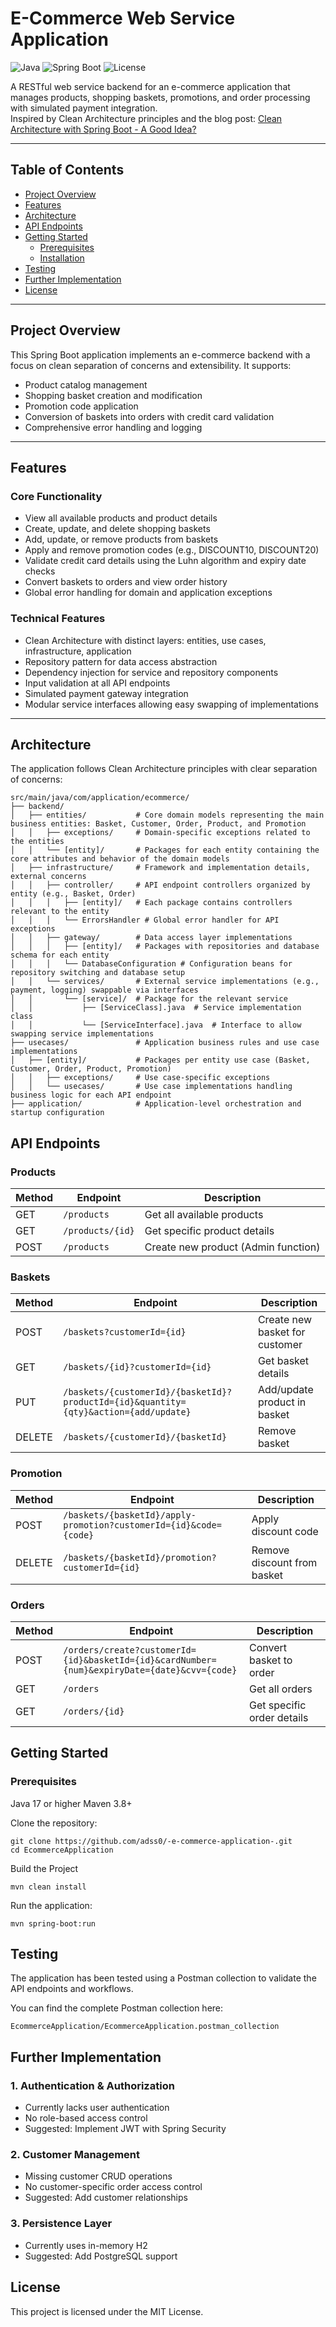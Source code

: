 # E-Commerce Web Service Application

![Java](https://img.shields.io/badge/Java-17+-orange)
![Spring Boot](https://img.shields.io/badge/Spring_Boot-3.1.0-brightgreen)
![License](https://img.shields.io/badge/License-MIT-blue)

A RESTful web service backend for an e-commerce application that manages products, shopping baskets, promotions, and order processing with simulated payment integration.  
Inspired by Clean Architecture principles and the blog post: [Clean Architecture with Spring Boot - A Good Idea?](https://medium.com/@viniciusromualdobusiness/clean-architecture-with-spring-boot-a-good-idea-d6f97e450130)

---

## Table of Contents

- [Project Overview](#project-overview)
- [Features](#features)
- [Architecture](#architecture)
- [API Endpoints](#api-endpoints)
- [Getting Started](#getting-started)
    - [Prerequisites](#prerequisites)
    - [Installation](#installation)
- [Testing](#testing)
- [Further Implementation](#further-implementation)
- [License](#license)

---

## Project Overview

This Spring Boot application implements an e-commerce backend with a focus on clean separation of concerns and extensibility. It supports:

- Product catalog management
- Shopping basket creation and modification
- Promotion code application
- Conversion of baskets into orders with credit card validation
- Comprehensive error handling and logging

---

## Features

### Core Functionality
- View all available products and product details
- Create, update, and delete shopping baskets
- Add, update, or remove products from baskets
- Apply and remove promotion codes (e.g., DISCOUNT10, DISCOUNT20)
- Validate credit card details using the Luhn algorithm and expiry date checks
- Convert baskets to orders and view order history
- Global error handling for domain and application exceptions

### Technical Features
- Clean Architecture with distinct layers: entities, use cases, infrastructure, application
- Repository pattern for data access abstraction
- Dependency injection for service and repository components
- Input validation at all API endpoints
- Simulated payment gateway integration
- Modular service interfaces allowing easy swapping of implementations

---

## Architecture

The application follows Clean Architecture principles with clear separation of concerns:
````
src/main/java/com/application/ecommerce/
├── backend/
│   ├── entities/           # Core domain models representing the main business entities: Basket, Customer, Order, Product, and Promotion
│   │   ├── exceptions/     # Domain-specific exceptions related to the entities
│   │   └── [entity]/       # Packages for each entity containing the core attributes and behavior of the domain models
│   ├── infrastructure/     # Framework and implementation details, external concerns
│   │   ├── controller/     # API endpoint controllers organized by entity (e.g., Basket, Order)
│   │   │   ├── [entity]/   # Each package contains controllers relevant to the entity
│   │   │   └── ErrorsHandler # Global error handler for API exceptions
│   │   ├── gateway/        # Data access layer implementations
│   │   │   ├── [entity]/   # Packages with repositories and database schema for each entity
│   │   │   └── DatabaseConfiguration # Configuration beans for repository switching and database setup
│   │   └── services/       # External service implementations (e.g., payment, logging) swappable via interfaces
│   │       └── [service]/  # Package for the relevant service
│   │           ├── [ServiceClass].java  # Service implementation class
│   │           └── [ServiceInterface].java  # Interface to allow swapping service implementations
├── usecases/               # Application business rules and use case implementations
│   ├── [entity]/           # Packages per entity use case (Basket, Customer, Order, Product, Promotion)
│   │   ├── exceptions/     # Use case-specific exceptions
│   │   └── usecases/       # Use case implementations handling business logic for each API endpoint
├── application/            # Application-level orchestration and startup configuration
````

## API Endpoints

### Products
| Method | Endpoint | Description |
|--------|----------|-------------|
| GET    | `/products` | Get all available products |
| GET    | `/products/{id}` | Get specific product details |
| POST   | `/products` | Create new product (Admin function) |

### Baskets
| Method | Endpoint | Description |
|--------|----------|-------------|
| POST   | `/baskets?customerId={id}` | Create new basket for customer |
| GET    | `/baskets/{id}?customerId={id}` | Get basket details |
| PUT    | `/baskets/{customerId}/{basketId}?productId={id}&quantity={qty}&action={add/update}` | Add/update product in basket |
| DELETE | `/baskets/{customerId}/{basketId}` | Remove basket |

### Promotion
| Method | Endpoint | Description |
|--------|----------|-------------|
| POST   | `/baskets/{basketId}/apply-promotion?customerId={id}&code={code}` | Apply discount code |
| DELETE | `/baskets/{basketId}/promotion?customerId={id}` | Remove discount from basket |

### Orders
| Method | Endpoint | Description |
|--------|----------|-------------|
| POST   | `/orders/create?customerId={id}&basketId={id}&cardNumber={num}&expiryDate={date}&cvv={code}` | Convert basket to order |
| GET    | `/orders` | Get all orders |
| GET    | `/orders/{id}` | Get specific order details |

## Getting Started

### Prerequisites

Java 17 or higher
Maven 3.8+

Clone the repository:
```
git clone https://github.com/adss0/-e-commerce-application-.git
cd EcommerceApplication
```
Build the Project 
```
mvn clean install
```
Run the application:
```
mvn spring-boot:run
```

## Testing

The application has been tested using a Postman collection to validate the API endpoints and workflows.

You can find the complete Postman collection here:
```
EcommerceApplication/EcommerceApplication.postman_collection
```
## Further Implementation

### 1. Authentication & Authorization
- Currently lacks user authentication
- No role-based access control
- Suggested: Implement JWT with Spring Security
### 2. Customer Management
- Missing customer CRUD operations
- No customer-specific order access control
- Suggested: Add customer relationships
### 3. Persistence Layer
- Currently uses in-memory H2
- Suggested: Add PostgreSQL support

## License 

This project is licensed under the MIT License.